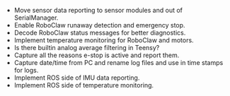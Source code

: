 * Move sensor data reporting to sensor modules and out of SerialManager.
* Enable RoboClaw runaway detection and emergency stop.
* Decode RoboClaw status messages for better diagnostics.
* Implement temperature monitoring for RoboClaw and motors.
* Is there builtin analog average filtering in Teensy?
* Capture all the reasons e-stop is active and report them.
* Capture date/time from PC and rename log files and use in time stamps for logs.
* Implement ROS side of IMU data reporting.
* Implement ROS side of temperature monitoring.